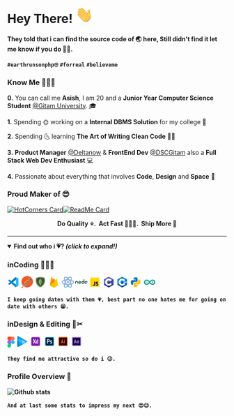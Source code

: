 # Hey There! <img src="./gifs/hi.gif" width="40px"></h2>

#### They told that i can find the source code of 🌏 here, Still didn't find it let me know if you do 🙏🏻.

**`#earthrunsonphp🙄`** **`#forreal`** **`#believeme`**

### Know Me 🙋🏻‍♂️

**0.** You can call me **Asish**,
I am 20 and a **Junior Year Computer Science Student** [@Gitam University](https://www.gitam.edu/). 🎓

**1.** Spending 🌞 working on a **Internal DBMS Solution** for my college 🤩

**2.** Spending 🌜 learning **The Art of Writing Clean Code** 👌🏻

**3.** **Product Manager** [@Deltanow](https://deltanow.net/home) & **FrontEnd Dev** [@DSCGitam](https://github.com/dsc-gitam) also a **Full Stack Web Dev Enthusiast** 💻

**4.** Passionate about everything that involves **Code**, **Design** and **Space** 🚀

### Proud Maker of 😎

[![HotCorners Card](https://github-readme-stats.vercel.app/api/pin/?username=AsishRaju&repo=HotCorners)](https://github.com/AsishRaju/HotCorners)[![ReadMe Card](https://github-readme-stats.vercel.app/api/pin/?username=AsishRaju&repo=Firepad)](https://github.com/AsishRaju/FirePad)

<center><b>Do Quality ⭐. &nbsp;Act Fast 🏃🏻‍♂️. &nbsp;Ship More 🚩</center>

---

<details open>
<summary><b>Find out who i 💗?</b> <i>(click to expand!)</i></summary>

### inCoding 👨🏻‍💻

<img src="./gifs/code.png"/>
<img src="./gifs/postman.png" style="height:28px"/>
<img src="./gifs/mongodb.png"/>
<img src="./gifs/firebase.png"/>
<img src="./gifs/react.png"/>
<img src="./gifs/nodejs.png"/> 
<img src="./gifs/javascript.png"/> 
<img src="./gifs/c.png"/>
<img src="./gifs/c++.png"/>
<img src="./gifs/python.png"/>
<img src="./gifs/arduino.png"/>

```
I keep going dates with them 💗, best part no one hates me for going on date with others 😁.
```

### inDesign & Editing 🎨✂

<img src="./gifs/figma.png" style="height:25px"/>
<img src="./gifs/vegas.png"/>
<img src="./gifs/xd.png"/>
<img src="./gifs/photoshop.png"/>
<img src="./gifs/illustrator.png"/>
<img src="./gifs/aftereffects.png"/>

```
They find me attractive so do i 😉.
```

### Profile Overview 👀

![Github stats](https://github-readme-stats.vercel.app/api?username=AsishRaju&show_icons=true)

```
And at last some stats to impress my next 😍😉.
```

</details>
